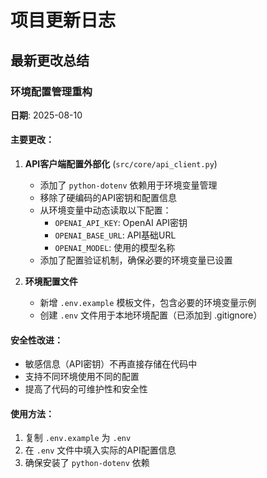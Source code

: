 # 项目更新日志

## 最新更改总结

### 环境配置管理重构
**日期**: 2025-08-10

#### 主要更改：

1. **API客户端配置外部化** (`src/core/api_client.py`)
   - 添加了 `python-dotenv` 依赖用于环境变量管理
   - 移除了硬编码的API密钥和配置信息
   - 从环境变量中动态读取以下配置：
     - `OPENAI_API_KEY`: OpenAI API密钥
     - `OPENAI_BASE_URL`: API基础URL
     - `OPENAI_MODEL`: 使用的模型名称
   - 添加了配置验证机制，确保必要的环境变量已设置

2. **环境配置文件**
   - 新增 `.env.example` 模板文件，包含必要的环境变量示例
   - 创建 `.env` 文件用于本地环境配置（已添加到 .gitignore）

#### 安全性改进：
- 敏感信息（API密钥）不再直接存储在代码中
- 支持不同环境使用不同的配置
- 提高了代码的可维护性和安全性

#### 使用方法：
1. 复制 `.env.example` 为 `.env`
2. 在 `.env` 文件中填入实际的API配置信息
3. 确保安装了 `python-dotenv` 依赖


